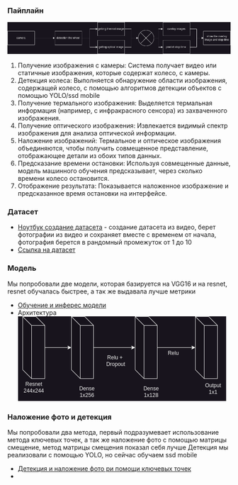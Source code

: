 ### Пайплайн
![MIG.drawio.png](.assets/MIG.drawio.png)
1. Получение изображения с камеры: Система получает видео или статичные изображения, которые содержат колесо, с камеры.
2. Детекция колеса: Выполняется обнаружение области изображения, содержащей колесо, с помощью алгоритмов детекции объектов с помощью YOLO/ssd mobile
3. Получение термального изображения: Выделяется термальная информация (например, с инфракрасного сенсора) из захваченного изображения.
4. Получение оптического изображения: Извлекается видимый спектр изображения для анализа оптической информации.
5. Наложение изображений: Термальное и оптическое изображения объединяются, чтобы получить совмещенное представление, отображающее детали из обоих типов данных.
6. Предсказание времени остановки: Используя совмещенные данные, модель машинного обучения предсказывает, через сколько времени колесо остановится.
7. Отображение результата: Показывается наложенное изображение и предсказанное время остановки на интерфейсе.

### Датасет
- [Ноутбук создание датасета](./dataset.ipynb) - создание датасета из видео, берет фотографии из видео и сохраняет вместе с временем от начала, фотография берется в рандомный промежуток от 1 до 10
- [Ссылка на датасет](https://www.kaggle.com/datasets/idwntl/elapsed-thermal-wheel)

### Модель
Мы попробовали две модели, которая базируется на VGG16 и на resnet, resnet обучалась быстрее, а так же выдавала лучше метрики  
- [Обучение и инферес модели](./thermal-wheel-time.ipynb)
- Архитектура  
![MIG-Model architecture.drawio.png](.assets/MIG-Model%20architecture.drawio.png)

### Наложение фото и детекция 
Мы попробовали два метода, первый подразумевает использование метода ключевых точек, а так же наложение фото с помощью матрицы смещение, метод матрицы смещения показал себя лучше
Детекция мы реализовали с помощью YOLO, но сейчас обучаем ssd mobile
- [Детекция и наложение фото ри помощи ключевых точек](./Overlay.ipynb)
- 